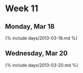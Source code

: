 # Week 11



## Monday, Mar 18

{% include days/2013-03-18.md %}

## Wednesday, Mar 20

{% include days/2013-03-20.md %}

